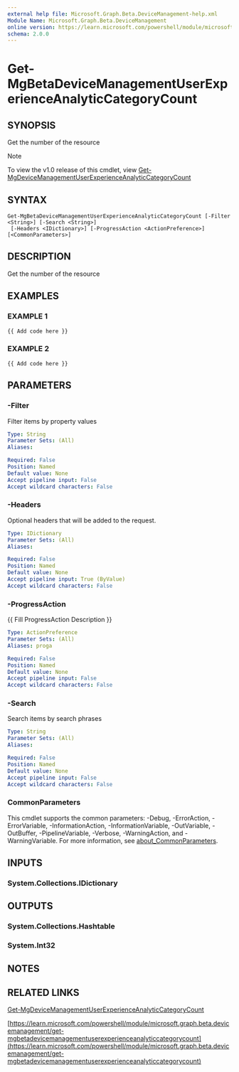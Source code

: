 ```yaml
---
external help file: Microsoft.Graph.Beta.DeviceManagement-help.xml
Module Name: Microsoft.Graph.Beta.DeviceManagement
online version: https://learn.microsoft.com/powershell/module/microsoft.graph.beta.devicemanagement/get-mgbetadevicemanagementuserexperienceanalyticcategorycount
schema: 2.0.0
---
```


# Get-MgBetaDeviceManagementUserExperienceAnalyticCategoryCount

## SYNOPSIS
Get the number of the resource

> [!NOTE]
> To view the v1.0 release of this cmdlet, view [Get-MgDeviceManagementUserExperienceAnalyticCategoryCount](/powershell/module/Microsoft.Graph.DeviceManagement/Get-MgDeviceManagementUserExperienceAnalyticCategoryCount?view=graph-powershell-1.0)

## SYNTAX

```
Get-MgBetaDeviceManagementUserExperienceAnalyticCategoryCount [-Filter <String>] [-Search <String>]
 [-Headers <IDictionary>] [-ProgressAction <ActionPreference>] [<CommonParameters>]
```

## DESCRIPTION
Get the number of the resource

## EXAMPLES

### EXAMPLE 1
```
{{ Add code here }}
```

### EXAMPLE 2
```
{{ Add code here }}
```

## PARAMETERS

### -Filter
Filter items by property values

```yaml
Type: String
Parameter Sets: (All)
Aliases:

Required: False
Position: Named
Default value: None
Accept pipeline input: False
Accept wildcard characters: False
```

### -Headers
Optional headers that will be added to the request.

```yaml
Type: IDictionary
Parameter Sets: (All)
Aliases:

Required: False
Position: Named
Default value: None
Accept pipeline input: True (ByValue)
Accept wildcard characters: False
```

### -ProgressAction
{{ Fill ProgressAction Description }}

```yaml
Type: ActionPreference
Parameter Sets: (All)
Aliases: proga

Required: False
Position: Named
Default value: None
Accept pipeline input: False
Accept wildcard characters: False
```

### -Search
Search items by search phrases

```yaml
Type: String
Parameter Sets: (All)
Aliases:

Required: False
Position: Named
Default value: None
Accept pipeline input: False
Accept wildcard characters: False
```

### CommonParameters
This cmdlet supports the common parameters: -Debug, -ErrorAction, -ErrorVariable, -InformationAction, -InformationVariable, -OutVariable, -OutBuffer, -PipelineVariable, -Verbose, -WarningAction, and -WarningVariable. For more information, see [about_CommonParameters](http://go.microsoft.com/fwlink/?LinkID=113216).

## INPUTS

### System.Collections.IDictionary
## OUTPUTS

### System.Collections.Hashtable
### System.Int32
## NOTES

## RELATED LINKS
[Get-MgDeviceManagementUserExperienceAnalyticCategoryCount](/powershell/module/Microsoft.Graph.DeviceManagement/Get-MgDeviceManagementUserExperienceAnalyticCategoryCount?view=graph-powershell-1.0)

[https://learn.microsoft.com/powershell/module/microsoft.graph.beta.devicemanagement/get-mgbetadevicemanagementuserexperienceanalyticcategorycount](https://learn.microsoft.com/powershell/module/microsoft.graph.beta.devicemanagement/get-mgbetadevicemanagementuserexperienceanalyticcategorycount)




